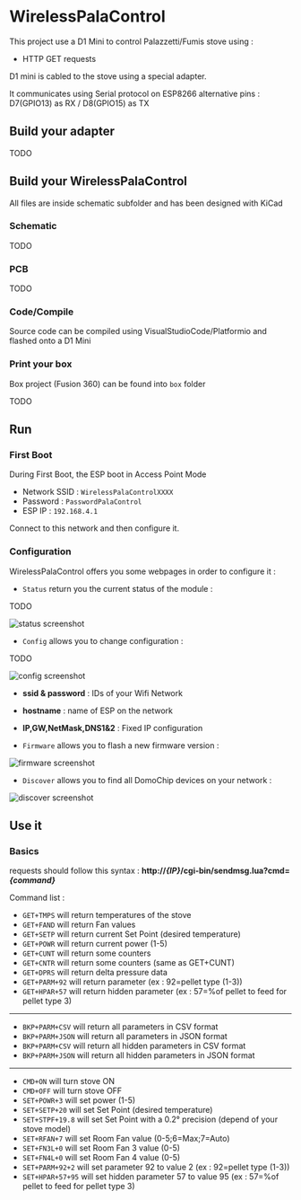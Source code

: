 # WirelessPalaControl

This project use a D1 Mini to control Palazzetti/Fumis stove using :
 - HTTP GET requests

D1 mini is cabled to the stove using a special adapter.

It communicates using Serial protocol on ESP8266 alternative pins : D7(GPIO13) as RX / D8(GPIO15) as TX


## Build your adapter

TODO

## Build your WirelessPalaControl

All files are inside schematic subfolder and has been designed with KiCad

### Schematic

TODO

### PCB

TODO

### Code/Compile

Source code can be compiled using VisualStudioCode/Platformio and flashed onto a D1 Mini

### Print your box

Box project (Fusion 360) can be found into `box` folder

TODO

## Run

### First Boot

During First Boot, the ESP boot in Access Point Mode

- Network SSID : `WirelessPalaControlXXXX`
- Password : `PasswordPalaControl`
- ESP IP : `192.168.4.1`

Connect to this network and then configure it.

### Configuration

WirelessPalaControl offers you some webpages in order to configure it :

- `Status` return you the current status of the module :

TODO

![status screenshot](https://raw.github.com/Domochip/WirelessPalaControl/master/img/status.png)

- `Config` allows you to change configuration :

TODO

![config screenshot](https://raw.github.com/Domochip/WirelessDS18B20/master/img/config.png)

- **ssid & password** : IDs of your Wifi Network
- **hostname** : name of ESP on the network
- **IP,GW,NetMask,DNS1&2** : Fixed IP configuration

- `Firmware` allows you to flash a new firmware version :

![firmware screenshot](https://raw.github.com/Domochip/WirelessDS18B20/master/img/firmware.png)

- `Discover` allows you to find all DomoChip devices on your network :

![discover screenshot](https://raw.github.com/Domochip/WirelessDS18B20/master/img/discover.png)

## Use it

### Basics

requests should follow this syntax : **http://*{IP}*/cgi-bin/sendmsg.lua?cmd=*{command}***

Command list : 

- `GET+TMPS` will return temperatures of the stove
- `GET+FAND` will return Fan values
- `GET+SETP` will return current Set Point (desired temperature)
- `GET+POWR` will return current power (1-5)
- `GET+CUNT` will return some counters
- `GET+CNTR` will return some counters (same as GET+CUNT)
- `GET+DPRS` will return delta pressure data
- `GET+PARM+92` will return parameter (ex : 92=pellet type (1-3))
- `GET+HPAR+57` will return hidden parameter (ex : 57=%of pellet to feed for pellet type 3)
---
- `BKP+PARM+CSV` will return all parameters in CSV format
- `BKP+PARM+JSON` will return all parameters in JSON format
- `BKP+PARM+CSV` will return all hidden parameters in CSV format
- `BKP+PARM+JSON` will return all hidden parameters in JSON format
---
- `CMD+ON` will turn stove ON
- `CMD+OFF` will turn stove OFF
- `SET+POWR+3` will set power (1-5)
- `SET+SETP+20` will set Set Point (desired temperature)
- `SET+STPF+19.8` will set Set Point with a 0.2° precision (depend of your stove model)
- `SET+RFAN+7` will set Room Fan value (0-5;6=Max;7=Auto)
- `SET+FN3L+0` will set Room Fan 3 value (0-5)
- `SET+FN4L+0` will set Room Fan 4 value (0-5)
- `SET+PARM+92+2` will set parameter 92 to value 2 (ex : 92=pellet type (1-3))
- `SET+HPAR+57+95` will set hidden parameter 57 to value 95 (ex : 57=%of pellet to feed for pellet type 3)
